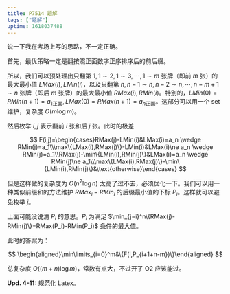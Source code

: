 ```yaml
---
title: P7514 题解
tags: ["题解"]
uptime: 1618037488
---
```


说一下我在考场上写的思路，不一定正确。

首先，最优策略一定是翻按照正面数字正序排序后的前后缀。

所以，我们可以预处理出只翻第 $1,1 \sim 2,1\sim3,\cdots,1\sim m$ 张牌（即前 $m$ 张）的最大最小值 $LMax(i),LMin(i)$，以及只翻第 $n,n-1\sim n,n -2\sim n,\cdots,n-m+1 \sim n$ 张牌（即后 $m$ 张牌）的最大最小值 $RMax(i), RMin(i)$。特别的，$LMin(0)=RMin(n+1)=a_{1\text{正面}}, LMax(0)=RMax(n+1)=a_{n\text{正面}}$。这部分可以用一个 set 维护，复杂度 $O(m\log m)$。

然后枚举 $i,j$ 表示翻前 $i$ 张和后 $j$ 张。此时的极差

$$
F(i,j)=\begin{cases}RMax(j)-LMin(i)&LMax(i)=a_n \wedge RMin(j)=a_1\\\max\{LMax(i),RMax(j)\}-LMin(i)&LMax(i)\ne a_n \wedge RMin(j)=a_1\\RMax(j)-\min\{LMin(i),RMin(j)\}&LMax(i)=a_n \wedge RMin(j)\ne a_1\\\max\{LMax(i),RMax(j)\}-\min\{LMin(i),RMin(j)\}&\text{otherwise}\end{cases}
$$

但是这样做的复杂度为 $O(n^2 \log n)$ 太高了过不去，必须优化一下。我们可以用一种类似前缀和的方法维护 $RMax_i-RMin_i$ 的后缀最小值的下标 $P_i$。这样就可以避免枚举 $j$。

上面可能没说清 $P_i$ 的意思。$P_i$ 为满足 $\min_{j=i}^n\{RMax(j)-RMin(j)\}=RMax(P_i)-RMin(P_i)$ 条件的最大值。

此时的答案为：

$$
\begin{aligned}\min\limits_{i=0}^m&\{F(i,P_{i+1+n-m})\}\end{aligned}
$$

总复杂度 $O((m+n) \log m)$，常数有点大，不过开了 O2 应该能过。

**Upd. 4-11:** 规范化 Latex。
